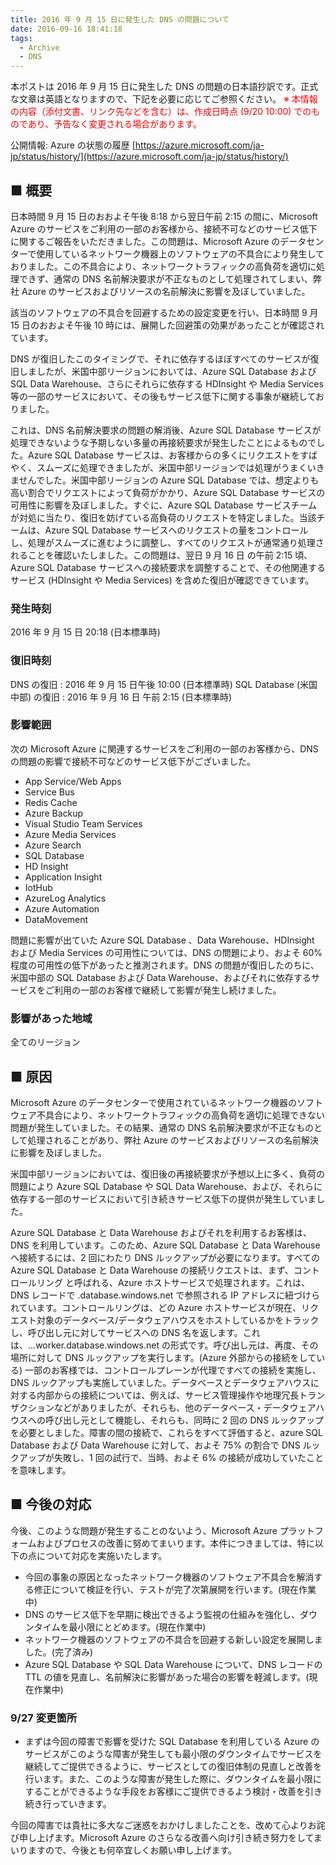 ```yaml
---
title: 2016 年 9 月 15 日に発生した DNS の問題について
date: 2016-09-16 18:41:18
tags:
  - Archive
  - DNS
---
```


本ポストは 2016 年 9 月 15 日に発生した DNS の問題の日本語抄訳です。正式な文章は英語となりますので、下記を必要に応じてご参照ください。
<span style="color:red;">※ 本情報の内容（添付文書、リンク先などを含む）は、作成日時点 (9/20 10:00) でのものであり、予告なく変更される場合があります。</span>

公開情報: Azure の状態の履歴
[https://azure.microsoft.com/ja-jp/status/history/](https://azure.microsoft.com/ja-jp/status/history/)


## ■ 概要
日本時間 9 月 15 日のおおよそ午後 8:18 から翌日午前 2:15 の間に、Microsoft Azure のサービスをご利用の一部のお客様から、接続不可などのサービス低下に関するご報告をいただきました。この問題は、Microsoft Azure のデータセンターで使用しているネットワーク機器上のソフトウェアの不具合により発生しておりました。この不具合により、ネットワークトラフィックの高負荷を適切に処理できず、通常の DNS 名前解決要求が不正なものとして処理されてしまい、弊社 Azure のサービスおよびリソースの名前解決に影響を及ぼしていました。

該当のソフトウェアの不具合を回避するための設定変更を行い、日本時間 9 月 15 日のおおよそ午後 10 時には、展開した回避策の効果があったことが確認されています。

DNS が復旧したこのタイミングで、それに依存するほぼすべてのサービスが復旧しましたが、米国中部リージョンにおいては、Azure SQL Database および SQL Data Warehouse、さらにそれらに依存する HDInsight や Media Services 等の一部のサービスにおいて、その後もサービス低下に関する事象が継続しておりました。

これは、DNS 名前解決要求の問題の解消後、Azure SQL Database サービスが処理できないような予期しない多量の再接続要求が発生したことによるものでした。Azure SQL Database サービスは、お客様からの多くにリクエストをすばやく、スムーズに処理できましたが、米国中部リージョンでは処理がうまくいきませんでした。米国中部リージョンの Azure SQL Database では、想定よりも高い割合でリクエストによって負荷がかかり、Azure SQL Database サービスの可用性に影響を及ぼしました。すぐに、Azure SQL Database サービスチームが対処に当たり、復旧を妨げている高負荷のリクエストを特定しました。当該チームは、Azure SQL Database サービスへのリクエストの量をコントロールし、処理がスムーズに進むように調整し、すべてのリクエストが通常通り処理されることを確認いたしました。この問題は、翌日 9 月 16 日 の午前 2:15 頃、Azure SQL Database サービスへの接続要求を調整することで、その他関連するサービス (HDInsight や Media Services) を含めた復旧が確認できています。

### 発生時刻
2016 年 9 月 15 日 20:18 (日本標準時)

### 復旧時刻
DNS の復旧 : 2016 年 9 月 15 日午後 10:00 (日本標準時)
SQL Database (米国中部) の復旧 : 2016 年 9 月 16 日 午前 2:15 (日本標準時)

### 影響範囲
次の Microsoft Azure に関連するサービスをご利用の一部のお客様から、DNS の問題の影響で接続不可などのサービス低下がございました。

- App Service/Web Apps
- Service Bus
- Redis Cache
- Azure Backup
- Visual Studio Team Services
- Azure Media Services
- Azure Search
- SQL Database
- HD Insight
- Application Insight
- IotHub
- AzureLog Analytics
- Azure Automation
- DataMovement

問題に影響が出ていた Azure SQL Database 、Data Warehouse、HDInsight および Media Services の可用性については、DNS の問題により、およそ 60% 程度の可用性の低下があったと推測されます。DNS の問題が復旧したのちに、米国中部の SQL Database および Data Warehouse、およびそれに依存するサービスをご利用の一部のお客様で継続して影響が発生し続けました。

### 影響があった地域
全てのリージョン


## ■ 原因
Microsoft Azure のデータセンターで使用されているネットワーク機器のソフトウェア不具合により、ネットワークトラフィックの高負荷を適切に処理できない問題が発生していました。その結果、通常の DNS 名前解決要求が不正なものとして処理されることがあり、弊社 Azure のサービスおよびリソースの名前解決に影響を及ぼしました。

米国中部リージョンにおいては、復旧後の再接続要求が予想以上に多く、負荷の問題により Azure SQL Database や SQL Data Warehouse、および、それらに依存する一部のサービスにおいて引き続きサービス低下の提供が発生していました。

Azure SQL Database と Data Warehouse およびそれを利用するお客様は、DNS を利用しています。このため、Azure SQL Database と Data Warehouse へ接続するには、2 回にわたり DNS ルックアップが必要になります。すべての Azure SQL Database と Data Warehouse の接続リクエストは、まず、コントロールリング と呼ばれる、Azure ホストサービスで処理されます。これは、DNS レコードで <servername>.database.windows.net で参照される IP アドレスに紐づけられています。コントロールリングは、どの Azure ホストサービスが現在、リクエスト対象のデータベース/データウェアハウスをホストしているかをトラックし、呼び出し元に対してサービスへの DNS 名を返します。これは、<instance name>.<ring number>.<regionname>.worker.database.windows.net の形式です。呼び出し元は、再度、その場所に対して DNS ルックアップを実行します。(Azure 外部からの接続をしている) 一部のお客様では、コントロールプレーンが代理ですべての接続を実施し、DNS ルックアップも実施していました。データベースとデータウェアハウスに対する内部からの接続については、例えば、サービス管理操作や地理冗長トランザクションなどがありましたが、それらも、他のデータベース・データウェアハウスへの呼び出し元として機能し、それらも、同時に 2 回の DNS ルックアップを必要としました。障害の間の接続で、これらをすべて評価すると、azure SQL Database および Data Warehouse に対して、およそ 75% の割合で DNS ルックアップが失敗し、1 回の試行で、当時、およそ 6% の接続が成功していたことを意味します。

 
## ■ 今後の対応
今後、このような問題が発生することのないよう、Microsoft Azure プラットフォームおよびプロセスの改善に努めてまいります。本件につきましては、特に以下の点について対応を実施いたします。

- 今回の事象の原因となったネットワーク機器のソフトウェア不具合を解消する修正について検証を行い、テストが完了次第展開を行います。(現在作業中)
- DNS のサービス低下を早期に検出できるよう監視の仕組みを強化し、ダウンタイムを最小限にとどめます。(現在作業中)
- ネットワーク機器のソフトウェアの不具合を回避する新しい設定を展開しました。(完了済み)
- Azure SQL Database や SQL Data Warehouse について、DNS レコードの TTL の値を見直し、名前解決に影響があった場合の影響を軽減します。(現在作業中)

### 9/27 変更箇所　　

- まずは今回の障害で影響を受けた SQL Database を利用している Azure のサービスがこのような障害が発生しても最小限のダウンタイムでサービスを継続してご提供できるように、サービスとしての復旧体制の見直しと改善を行います。また、このような障害が発生した際に、ダウンタイムを最小限にすることができるような手段をお客様にご提供できるよう検討・改善を引き続き行っていきます。

今回の障害では貴社に多大なご迷惑をおかけしましたことを、改めて心よりお詫び申し上げます。Microsoft Azure のさらなる改善へ向け引き続き努力をしてまいりますので、今後とも何卒宜しくお願い申し上げます。